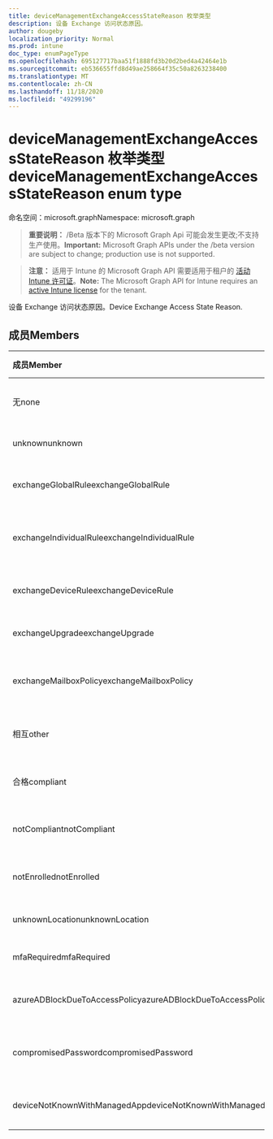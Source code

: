 ```yaml
---
title: deviceManagementExchangeAccessStateReason 枚举类型
description: 设备 Exchange 访问状态原因。
author: dougeby
localization_priority: Normal
ms.prod: intune
doc_type: enumPageType
ms.openlocfilehash: 695127717baa51f1888fd3b20d2bed4a42464e1b
ms.sourcegitcommit: eb536655ffd8d49ae258664f35c50a8263238400
ms.translationtype: MT
ms.contentlocale: zh-CN
ms.lasthandoff: 11/18/2020
ms.locfileid: "49299196"
---
```

# <a name="devicemanagementexchangeaccessstatereason-enum-type"></a><span data-ttu-id="b1ba6-103">deviceManagementExchangeAccessStateReason 枚举类型</span><span class="sxs-lookup"><span data-stu-id="b1ba6-103">deviceManagementExchangeAccessStateReason enum type</span></span>

<span data-ttu-id="b1ba6-104">命名空间：microsoft.graph</span><span class="sxs-lookup"><span data-stu-id="b1ba6-104">Namespace: microsoft.graph</span></span>

> <span data-ttu-id="b1ba6-105">**重要说明：** /Beta 版本下的 Microsoft Graph Api 可能会发生更改;不支持生产使用。</span><span class="sxs-lookup"><span data-stu-id="b1ba6-105">**Important:** Microsoft Graph APIs under the /beta version are subject to change; production use is not supported.</span></span>

> <span data-ttu-id="b1ba6-106">**注意：** 适用于 Intune 的 Microsoft Graph API 需要适用于租户的 [活动 Intune 许可证](https://go.microsoft.com/fwlink/?linkid=839381)。</span><span class="sxs-lookup"><span data-stu-id="b1ba6-106">**Note:** The Microsoft Graph API for Intune requires an [active Intune license](https://go.microsoft.com/fwlink/?linkid=839381) for the tenant.</span></span>

<span data-ttu-id="b1ba6-107">设备 Exchange 访问状态原因。</span><span class="sxs-lookup"><span data-stu-id="b1ba6-107">Device Exchange Access State Reason.</span></span>

## <a name="members"></a><span data-ttu-id="b1ba6-108">成员</span><span class="sxs-lookup"><span data-stu-id="b1ba6-108">Members</span></span>
|<span data-ttu-id="b1ba6-109">成员</span><span class="sxs-lookup"><span data-stu-id="b1ba6-109">Member</span></span>|<span data-ttu-id="b1ba6-110">值</span><span class="sxs-lookup"><span data-stu-id="b1ba6-110">Value</span></span>|<span data-ttu-id="b1ba6-111">Description</span><span class="sxs-lookup"><span data-stu-id="b1ba6-111">Description</span></span>|
|:---|:---|:---|
|<span data-ttu-id="b1ba6-112">无</span><span class="sxs-lookup"><span data-stu-id="b1ba6-112">none</span></span>|<span data-ttu-id="b1ba6-113">0</span><span class="sxs-lookup"><span data-stu-id="b1ba6-113">0</span></span>|<span data-ttu-id="b1ba6-114">未发现来自 Exchange 的访问状态原因</span><span class="sxs-lookup"><span data-stu-id="b1ba6-114">No access state reason discovered from Exchange</span></span>|
|<span data-ttu-id="b1ba6-115">unknown</span><span class="sxs-lookup"><span data-stu-id="b1ba6-115">unknown</span></span>|<span data-ttu-id="b1ba6-116">1</span><span class="sxs-lookup"><span data-stu-id="b1ba6-116">1</span></span>|<span data-ttu-id="b1ba6-117">未知访问状态原因</span><span class="sxs-lookup"><span data-stu-id="b1ba6-117">Unknown access state reason</span></span>|
|<span data-ttu-id="b1ba6-118">exchangeGlobalRule</span><span class="sxs-lookup"><span data-stu-id="b1ba6-118">exchangeGlobalRule</span></span>|<span data-ttu-id="b1ba6-119">双面</span><span class="sxs-lookup"><span data-stu-id="b1ba6-119">2</span></span>|<span data-ttu-id="b1ba6-120">由 Exchange 全局规则确定的访问状态</span><span class="sxs-lookup"><span data-stu-id="b1ba6-120">Access state determined by Exchange Global rule</span></span>|
|<span data-ttu-id="b1ba6-121">exchangeIndividualRule</span><span class="sxs-lookup"><span data-stu-id="b1ba6-121">exchangeIndividualRule</span></span>|<span data-ttu-id="b1ba6-122">第三章</span><span class="sxs-lookup"><span data-stu-id="b1ba6-122">3</span></span>|<span data-ttu-id="b1ba6-123">由 Exchange 单个规则确定的访问状态</span><span class="sxs-lookup"><span data-stu-id="b1ba6-123">Access state determined by Exchange Individual rule</span></span>|
|<span data-ttu-id="b1ba6-124">exchangeDeviceRule</span><span class="sxs-lookup"><span data-stu-id="b1ba6-124">exchangeDeviceRule</span></span>|<span data-ttu-id="b1ba6-125">4 </span><span class="sxs-lookup"><span data-stu-id="b1ba6-125">4</span></span>|<span data-ttu-id="b1ba6-126">由 Exchange 设备规则确定的访问状态</span><span class="sxs-lookup"><span data-stu-id="b1ba6-126">Access state determined by Exchange Device rule</span></span>|
|<span data-ttu-id="b1ba6-127">exchangeUpgrade</span><span class="sxs-lookup"><span data-stu-id="b1ba6-127">exchangeUpgrade</span></span>|<span data-ttu-id="b1ba6-128">5 </span><span class="sxs-lookup"><span data-stu-id="b1ba6-128">5</span></span>|<span data-ttu-id="b1ba6-129">Exchange 升级导致的访问状态</span><span class="sxs-lookup"><span data-stu-id="b1ba6-129">Access state due to Exchange upgrade</span></span>|
|<span data-ttu-id="b1ba6-130">exchangeMailboxPolicy</span><span class="sxs-lookup"><span data-stu-id="b1ba6-130">exchangeMailboxPolicy</span></span>|<span data-ttu-id="b1ba6-131">6 </span><span class="sxs-lookup"><span data-stu-id="b1ba6-131">6</span></span>|<span data-ttu-id="b1ba6-132">由 Exchange 邮箱策略确定的访问状态</span><span class="sxs-lookup"><span data-stu-id="b1ba6-132">Access state determined by Exchange Mailbox Policy</span></span>|
|<span data-ttu-id="b1ba6-133">相互</span><span class="sxs-lookup"><span data-stu-id="b1ba6-133">other</span></span>|<span data-ttu-id="b1ba6-134">7 </span><span class="sxs-lookup"><span data-stu-id="b1ba6-134">7</span></span>|<span data-ttu-id="b1ba6-135">由 Exchange 确定的访问状态</span><span class="sxs-lookup"><span data-stu-id="b1ba6-135">Access state determined by Exchange</span></span>|
|<span data-ttu-id="b1ba6-136">合格</span><span class="sxs-lookup"><span data-stu-id="b1ba6-136">compliant</span></span>|<span data-ttu-id="b1ba6-137">8 </span><span class="sxs-lookup"><span data-stu-id="b1ba6-137">8</span></span>|<span data-ttu-id="b1ba6-138">合规性挑战授予的访问状态</span><span class="sxs-lookup"><span data-stu-id="b1ba6-138">Access state granted by compliance challenge</span></span>|
|<span data-ttu-id="b1ba6-139">notCompliant</span><span class="sxs-lookup"><span data-stu-id="b1ba6-139">notCompliant</span></span>|<span data-ttu-id="b1ba6-140">9 </span><span class="sxs-lookup"><span data-stu-id="b1ba6-140">9</span></span>|<span data-ttu-id="b1ba6-141">由合规性挑战吊销的访问状态</span><span class="sxs-lookup"><span data-stu-id="b1ba6-141">Access state revoked by compliance challenge</span></span>|
|<span data-ttu-id="b1ba6-142">notEnrolled</span><span class="sxs-lookup"><span data-stu-id="b1ba6-142">notEnrolled</span></span>|<span data-ttu-id="b1ba6-143">10  </span><span class="sxs-lookup"><span data-stu-id="b1ba6-143">10</span></span>|<span data-ttu-id="b1ba6-144">由管理质询吊销的访问状态</span><span class="sxs-lookup"><span data-stu-id="b1ba6-144">Access state revoked by management challenge</span></span>|
|<span data-ttu-id="b1ba6-145">unknownLocation</span><span class="sxs-lookup"><span data-stu-id="b1ba6-145">unknownLocation</span></span>|<span data-ttu-id="b1ba6-146">12 </span><span class="sxs-lookup"><span data-stu-id="b1ba6-146">12</span></span>|<span data-ttu-id="b1ba6-147">由于未知位置导致的访问状态</span><span class="sxs-lookup"><span data-stu-id="b1ba6-147">Access state due to unknown location</span></span>|
|<span data-ttu-id="b1ba6-148">mfaRequired</span><span class="sxs-lookup"><span data-stu-id="b1ba6-148">mfaRequired</span></span>|<span data-ttu-id="b1ba6-149">13 </span><span class="sxs-lookup"><span data-stu-id="b1ba6-149">13</span></span>|<span data-ttu-id="b1ba6-150">由于 MFA 质询而导致的访问状态</span><span class="sxs-lookup"><span data-stu-id="b1ba6-150">Access state due to MFA challenge</span></span>|
|<span data-ttu-id="b1ba6-151">azureADBlockDueToAccessPolicy</span><span class="sxs-lookup"><span data-stu-id="b1ba6-151">azureADBlockDueToAccessPolicy</span></span>|<span data-ttu-id="b1ba6-152">14 </span><span class="sxs-lookup"><span data-stu-id="b1ba6-152">14</span></span>|<span data-ttu-id="b1ba6-153">由 AAD 访问策略吊销的访问状态</span><span class="sxs-lookup"><span data-stu-id="b1ba6-153">Access State revoked by AAD Access Policy</span></span>|
|<span data-ttu-id="b1ba6-154">compromisedPassword</span><span class="sxs-lookup"><span data-stu-id="b1ba6-154">compromisedPassword</span></span>|<span data-ttu-id="b1ba6-155">15 </span><span class="sxs-lookup"><span data-stu-id="b1ba6-155">15</span></span>|<span data-ttu-id="b1ba6-156">通过密码被破解的密码吊销的访问状态</span><span class="sxs-lookup"><span data-stu-id="b1ba6-156">Access State revoked by compromised password</span></span>|
|<span data-ttu-id="b1ba6-157">deviceNotKnownWithManagedApp</span><span class="sxs-lookup"><span data-stu-id="b1ba6-157">deviceNotKnownWithManagedApp</span></span>|<span data-ttu-id="b1ba6-158">16 </span><span class="sxs-lookup"><span data-stu-id="b1ba6-158">16</span></span>|<span data-ttu-id="b1ba6-159">由托管应用程序质询吊销的访问状态</span><span class="sxs-lookup"><span data-stu-id="b1ba6-159">Access state revoked by managed application challenge</span></span>|




